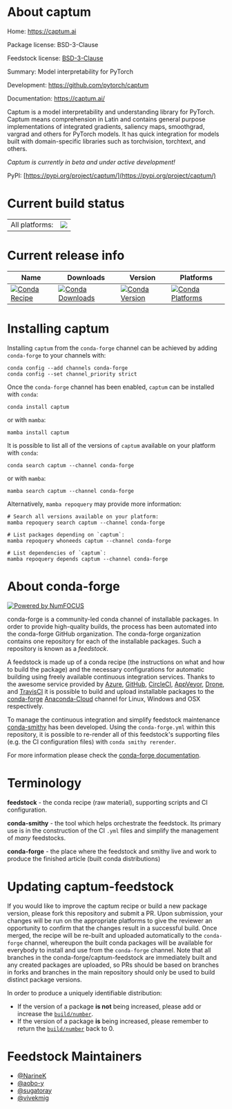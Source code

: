 About captum
============

Home: https://captum.ai

Package license: BSD-3-Clause

Feedstock license: [BSD-3-Clause](https://github.com/conda-forge/captum-feedstock/blob/main/LICENSE.txt)

Summary: Model interpretability for PyTorch

Development: https://github.com/pytorch/captum

Documentation: https://captum.ai/

Captum is a model interpretability and understanding library for PyTorch.
Captum means comprehension in Latin and contains general purpose
implementations of integrated gradients, saliency maps, smoothgrad,
vargrad and others for PyTorch models. It has quick integration for models
built with domain-specific libraries such as torchvision, torchtext, and others.

*Captum is currently in beta and under active development!*

PyPI: [https://pypi.org/project/captum/](https://pypi.org/project/captum/)


Current build status
====================


<table><tr><td>All platforms:</td>
    <td>
      <a href="https://dev.azure.com/conda-forge/feedstock-builds/_build/latest?definitionId=14911&branchName=main">
        <img src="https://dev.azure.com/conda-forge/feedstock-builds/_apis/build/status/captum-feedstock?branchName=main">
      </a>
    </td>
  </tr>
</table>

Current release info
====================

| Name | Downloads | Version | Platforms |
| --- | --- | --- | --- |
| [![Conda Recipe](https://img.shields.io/badge/recipe-captum-green.svg)](https://anaconda.org/conda-forge/captum) | [![Conda Downloads](https://img.shields.io/conda/dn/conda-forge/captum.svg)](https://anaconda.org/conda-forge/captum) | [![Conda Version](https://img.shields.io/conda/vn/conda-forge/captum.svg)](https://anaconda.org/conda-forge/captum) | [![Conda Platforms](https://img.shields.io/conda/pn/conda-forge/captum.svg)](https://anaconda.org/conda-forge/captum) |

Installing captum
=================

Installing `captum` from the `conda-forge` channel can be achieved by adding `conda-forge` to your channels with:

```
conda config --add channels conda-forge
conda config --set channel_priority strict
```

Once the `conda-forge` channel has been enabled, `captum` can be installed with `conda`:

```
conda install captum
```

or with `mamba`:

```
mamba install captum
```

It is possible to list all of the versions of `captum` available on your platform with `conda`:

```
conda search captum --channel conda-forge
```

or with `mamba`:

```
mamba search captum --channel conda-forge
```

Alternatively, `mamba repoquery` may provide more information:

```
# Search all versions available on your platform:
mamba repoquery search captum --channel conda-forge

# List packages depending on `captum`:
mamba repoquery whoneeds captum --channel conda-forge

# List dependencies of `captum`:
mamba repoquery depends captum --channel conda-forge
```


About conda-forge
=================

[![Powered by
NumFOCUS](https://img.shields.io/badge/powered%20by-NumFOCUS-orange.svg?style=flat&colorA=E1523D&colorB=007D8A)](https://numfocus.org)

conda-forge is a community-led conda channel of installable packages.
In order to provide high-quality builds, the process has been automated into the
conda-forge GitHub organization. The conda-forge organization contains one repository
for each of the installable packages. Such a repository is known as a *feedstock*.

A feedstock is made up of a conda recipe (the instructions on what and how to build
the package) and the necessary configurations for automatic building using freely
available continuous integration services. Thanks to the awesome service provided by
[Azure](https://azure.microsoft.com/en-us/services/devops/), [GitHub](https://github.com/),
[CircleCI](https://circleci.com/), [AppVeyor](https://www.appveyor.com/),
[Drone](https://cloud.drone.io/welcome), and [TravisCI](https://travis-ci.com/)
it is possible to build and upload installable packages to the
[conda-forge](https://anaconda.org/conda-forge) [Anaconda-Cloud](https://anaconda.org/)
channel for Linux, Windows and OSX respectively.

To manage the continuous integration and simplify feedstock maintenance
[conda-smithy](https://github.com/conda-forge/conda-smithy) has been developed.
Using the ``conda-forge.yml`` within this repository, it is possible to re-render all of
this feedstock's supporting files (e.g. the CI configuration files) with ``conda smithy rerender``.

For more information please check the [conda-forge documentation](https://conda-forge.org/docs/).

Terminology
===========

**feedstock** - the conda recipe (raw material), supporting scripts and CI configuration.

**conda-smithy** - the tool which helps orchestrate the feedstock.
                   Its primary use is in the construction of the CI ``.yml`` files
                   and simplify the management of *many* feedstocks.

**conda-forge** - the place where the feedstock and smithy live and work to
                  produce the finished article (built conda distributions)


Updating captum-feedstock
=========================

If you would like to improve the captum recipe or build a new
package version, please fork this repository and submit a PR. Upon submission,
your changes will be run on the appropriate platforms to give the reviewer an
opportunity to confirm that the changes result in a successful build. Once
merged, the recipe will be re-built and uploaded automatically to the
`conda-forge` channel, whereupon the built conda packages will be available for
everybody to install and use from the `conda-forge` channel.
Note that all branches in the conda-forge/captum-feedstock are
immediately built and any created packages are uploaded, so PRs should be based
on branches in forks and branches in the main repository should only be used to
build distinct package versions.

In order to produce a uniquely identifiable distribution:
 * If the version of a package **is not** being increased, please add or increase
   the [``build/number``](https://docs.conda.io/projects/conda-build/en/latest/resources/define-metadata.html#build-number-and-string).
 * If the version of a package **is** being increased, please remember to return
   the [``build/number``](https://docs.conda.io/projects/conda-build/en/latest/resources/define-metadata.html#build-number-and-string)
   back to 0.

Feedstock Maintainers
=====================

* [@NarineK](https://github.com/NarineK/)
* [@aobo-y](https://github.com/aobo-y/)
* [@sugatoray](https://github.com/sugatoray/)
* [@vivekmig](https://github.com/vivekmig/)

